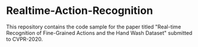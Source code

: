 # Realtime-Action-Recognition
This repository contains the code sample for the paper titled "Real-time Recognition of Fine-Grained Actions and the Hand Wash Dataset" submitted to CVPR-2020.
